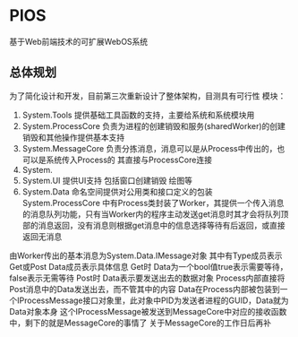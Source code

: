  # PlOS
基于Web前端技术的可扩展WebOS系统
## 总体规划
为了简化设计和开发，目前第三次重新设计了整体架构，目测具有可行性
模块：
1.  System.Tools 提供基础工具函数的支持，主要给系统和系统模块用
2.  System.ProcessCore 负责为进程的创建销毁和服务(sharedWorker)的创建销毁和其他操作提供基本支持
3.  System.MessageCore 负责分拣消息，消息可以是从Process中传出的，也可以是系统传入Process的 其直接与ProcessCore连接
4.  System.
5.  System.UI 提供UI支持 包括窗口创建销毁 绘图等
6.  System.Data 命名空间提供对公用类和接口定义的包装
System.ProcessCore 中有Process类封装了Worker，其提供一个传入消息的消息队列功能，只有当Worker内的程序主动发送get消息时其才会将队列顶部的消息返回，没有消息则根据get消息中的信息选择等待有后返回，或直接返回无消息

由Worker传出的基本消息为System.Data.IMessage对象 其中有Type成员表示Get或Post
Data成员表示具体信息 Get时 Data为一个bool值true表示需要等待，false表示无需等待
Post时 Data表示要发送出去的数据对象
Process内部直接将Post消息中的Data发送出去，而不管其中的内容
Data在Process内部被包装到一个IProcessMessage接口对象里，此对象中PID为发送者进程的GUID，Data就为Data对象本身
这个IProcessMessage被发送到MessageCore中对应的接收函数中，剩下的就是MessageCore的事情了
关于MessageCore的工作日后再补